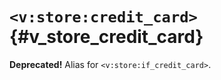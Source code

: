 # `<v:store:credit_card>`{#v_store_credit_card}

**Deprecated!** Alias for `<v:store:if_credit_card>`.
